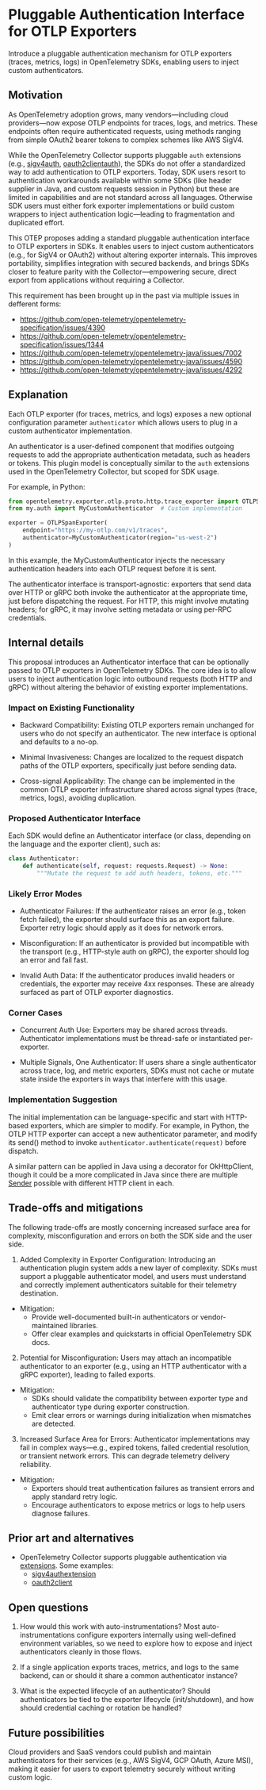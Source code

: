 # Pluggable Authentication Interface for OTLP Exporters

Introduce a pluggable authentication mechanism for OTLP exporters (traces, metrics, logs) in OpenTelemetry SDKs, enabling users to inject custom authenticators.

## Motivation

As OpenTelemetry adoption grows, many vendors—including cloud providers—now expose OTLP endpoints for traces, logs, and metrics. These endpoints often require authenticated requests, using methods ranging from simple OAuth2 bearer tokens to complex schemes like AWS SigV4.

While the OpenTelemetry Collector supports pluggable `auth` extensions (e.g., [sigv4auth](https://github.com/open-telemetry/opentelemetry-collector-contrib/tree/main/extension/sigv4authextension), [oauth2clientauth](https://github.com/open-telemetry/opentelemetry-collector-contrib/tree/main/extension/oauth2clientauthextension)), the SDKs do not offer a standardized way to add authentication to OTLP exporters. Today, SDK users resort to authentication workarounds available within some SDKs (like header supplier in Java, and custom requests session in Python) but these are limited in capabilities and are not standard across all languages. Otherwise SDK users must either fork exporter implementations or build custom wrappers to inject authentication logic—leading to fragmentation and duplicated effort.

This OTEP proposes adding a standard pluggable authentication interface to OTLP exporters in SDKs. It enables users to inject custom authenticators (e.g., for SigV4 or OAuth2) without altering exporter internals. This improves portability, simplifies integration with secured backends, and brings SDKs closer to feature parity with the Collector—empowering secure, direct export from applications without requiring a Collector.

This requirement has been brought up in the past via multiple issues in defferent forms:
* https://github.com/open-telemetry/opentelemetry-specification/issues/4390 
* https://github.com/open-telemetry/opentelemetry-specification/issues/1344
* https://github.com/open-telemetry/opentelemetry-java/issues/7002
* https://github.com/open-telemetry/opentelemetry-java/issues/4590
* https://github.com/open-telemetry/opentelemetry-java/issues/4292

## Explanation

Each OTLP exporter (for traces, metrics, and logs) exposes a new optional configuration parameter `authenticator` which allows users to plug in a custom authenticator implementation.

An authenticator is a user-defined component that modifies outgoing requests to add the appropriate authentication metadata, such as headers or tokens. This plugin model is conceptually similar to the `auth` extensions used in the OpenTelemetry Collector, but scoped for SDK usage.

For example, in Python:
```python
from opentelemetry.exporter.otlp.proto.http.trace_exporter import OTLPSpanExporter
from my.auth import MyCustomAuthenticator  # Custom implementation

exporter = OTLPSpanExporter(
    endpoint="https://my-otlp.com/v1/traces",
    authenticator=MyCustomAuthenticator(region="us-west-2")
)
```
In this example, the MyCustomAuthenticator injects the necessary authentication headers into each OTLP request before it is sent.

The authenticator interface is transport-agnostic: exporters that send data over HTTP or gRPC both invoke the authenticator at the appropriate time, just before dispatching the request. For HTTP, this might involve mutating headers; for gRPC, it may involve setting metadata or using per-RPC credentials.

## Internal details

This proposal introduces an Authenticator interface that can be optionally passed to OTLP exporters in OpenTelemetry SDKs. The core idea is to allow users to inject authentication logic into outbound requests (both HTTP and gRPC) without altering the behavior of existing exporter implementations.

### Impact on Existing Functionality
- Backward Compatibility: Existing OTLP exporters remain unchanged for users who do not specify an authenticator. The new interface is optional and defaults to a no-op.

- Minimal Invasiveness: Changes are localized to the request dispatch paths of the OTLP exporters, specifically just before sending data.

- Cross-signal Applicability: The change can be implemented in the common OTLP exporter infrastructure shared across signal types (trace, metrics, logs), avoiding duplication.

### Proposed Authenticator Interface
Each SDK would define an Authenticator interface (or class, depending on the language and the exporter client), such as:
```python
class Authenticator:
    def authenticate(self, request: requests.Request) -> None:
        """Mutate the request to add auth headers, tokens, etc."""
```

### Likely Error Modes
- Authenticator Failures: If the authenticator raises an error (e.g., token fetch failed), the exporter should surface this as an export failure. Exporter retry logic should apply as it does for network errors.

- Misconfiguration: If an authenticator is provided but incompatible with the transport (e.g., HTTP-style auth on gRPC), the exporter should log an error and fail fast.

- Invalid Auth Data: If the authenticator produces invalid headers or credentials, the exporter may receive 4xx responses. These are already surfaced as part of OTLP exporter diagnostics.

### Corner Cases
- Concurrent Auth Use: Exporters may be shared across threads. Authenticator implementations must be thread-safe or instantiated per-exporter.

- Multiple Signals, One Authenticator: If users share a single authenticator across trace, log, and metric exporters, SDKs must not cache or mutate state inside the exporters in ways that interfere with this usage.

### Implementation Suggestion
The initial implementation can be language-specific and start with HTTP-based exporters, which are simpler to modify. For example, in Python, the OTLP HTTP exporter can accept a new authenticator parameter, and modify its send() method to invoke `authenticator.authenticate(request)` before dispatch.

A similar pattern can be applied in Java using a decorator for OkHttpClient, though it could be a more complicated in Java since there are multiple [Sender](https://opentelemetry.io/docs/languages/java/sdk/#senders) possible with different HTTP client in each.

## Trade-offs and mitigations
The following trade-offs are mostly concerning increased surface area for complexity, misconfiguration and errors on both the SDK side and the user side.

1. Added Complexity in Exporter Configuration: Introducing an authentication plugin system adds a new layer of complexity. SDKs must support a pluggable authenticator model, and users must understand and correctly implement authenticators suitable for their telemetry destination.

- Mitigation:
  - Provide well-documented built-in authenticators or vendor-maintained libraries.
  - Offer clear examples and quickstarts in official OpenTelemetry SDK docs.

2. Potential for Misconfiguration: Users may attach an incompatible authenticator to an exporter (e.g., using an HTTP authenticator with a gRPC exporter), leading to failed exports.

- Mitigation:
  - SDKs should validate the compatibility between exporter type and authenticator type during exporter construction.
  - Emit clear errors or warnings during initialization when mismatches are detected.

3. Increased Surface Area for Errors: Authenticator implementations may fail in complex ways—e.g., expired tokens, failed credential resolution, or transient network errors. This can degrade telemetry delivery reliability.

- Mitigation:
  - Exporters should treat authentication failures as transient errors and apply standard retry logic.
  - Encourage authenticators to expose metrics or logs to help users diagnose failures.


## Prior art and alternatives

- OpenTelemetry Collector supports pluggable authentication via [extensions](https://opentelemetry.io/docs/collector/building/authenticator-extension/). Some examples:
  - [sigv4authextension](https://github.com/open-telemetry/opentelemetry-collector-contrib/tree/main/extension/sigv4authextension)
  - [oauth2client](https://github.com/open-telemetry/opentelemetry-collector-contrib/tree/main/extension/oauth2clientauthextension)


## Open questions

1. How would this work with auto-instrumentations? Most auto-instrumentations configure exporters internally using well-defined environment variables, so we need to explore how to expose and inject authenticators cleanly in those flows.

2. If a single application exports traces, metrics, and logs to the same backend, can or should it share a common authenticator instance?

3. What is the expected lifecycle of an authenticator? Should authenticators be tied to the exporter lifecycle (init/shutdown), and how should credential caching or rotation be handled?

## Future possibilities

Cloud providers and SaaS vendors could publish and maintain authenticators for their services (e.g., AWS SigV4, GCP OAuth, Azure MSI), making it easier for users to export telemetry securely without writing custom logic.

